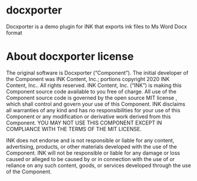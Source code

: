 # docxporter
Docxporter is a demo plugin for INK that exports ink files to Ms Word Docx format


# About docxporter license
The original software is Docxporter (“Component”). The initial developer of the Component was INK Content, Inc.; portions copyright 2020 INK Content, Inc.. All rights reserved.
INK Content, Inc. (“INK”) is making this Component source code available to you free of charge. All use of the Component source code is governed by the open source MIT license , which shall control and govern your use of this Component. INK disclaims all warranties of any kind and has no responsibilities for your use of this Component or any modification or derivative work derived from this Component. YOU MAY NOT USE THIS COMPONENT EXCEPT IN COMPLIANCE WITH THE TERMS OF THE MIT LICENSE.

INK does not endorse and is not responsible or liable for any content, advertising, products, or other materials developed with the use of the Component. INK will not be responsible or liable for any damage or loss caused or alleged to be caused by or in connection with the use of or reliance on any such content, goods, or services developed through the use of the Component. 
